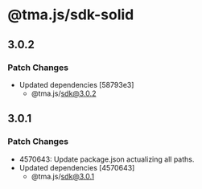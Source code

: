 # @tma.js/sdk-solid

## 3.0.2

### Patch Changes

- Updated dependencies [58793e3]
  - @tma.js/sdk@3.0.2

## 3.0.1

### Patch Changes

- 4570643: Update package.json actualizing all paths.
- Updated dependencies [4570643]
  - @tma.js/sdk@3.0.1
